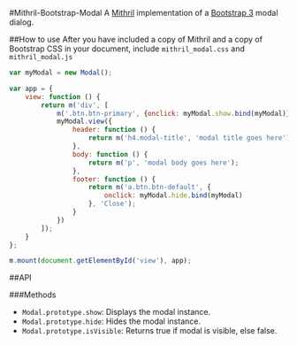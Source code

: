 #Mithril-Bootstrap-Modal
A [Mithril](https://lhorie.github.io/mithril/) implementation of a [Bootstrap 3](http://getbootstrap.com/javascript/#modals) modal dialog.

##How to use
After you have included a copy of Mithril and a copy of Bootstrap CSS in your document, include <code>mithril_modal.css</code> and <code>mithril_modal.js</code>

```js
var myModal = new Modal();

var app = {
    view: function () {
        return m('div', [
            m('.btn.btn-primary', {onclick: myModal.show.bind(myModal)}, 'Click to show modal'),
            myModal.view({
                header: function () {
                    return m('h4.modal-title', 'modal title goes here');
                },
                body: function () {
                    return m('p', 'modal body goes here');
                },
                footer: function () {
                    return m('a.btn.btn-default', {
                        onclick: myModal.hide.bind(myModal)
                    }, 'Close');
                }
            })
        ]);
    }
};

m.mount(document.getElementById('view'), app);
```

##API

###Methods

- <code>Modal.prototype.show</code>: Displays the modal instance.
- <code>Modal.prototype.hide</code>: Hides the modal instance.
- <code>Modal.prototype.isVisible</code>: Returns true if modal is visible, else false.